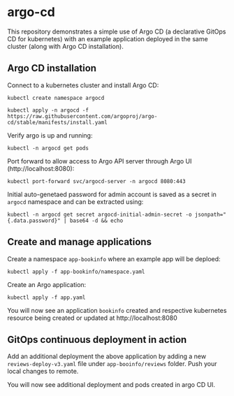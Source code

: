 # argo-cd

This repository demonstrates a simple use of Argo CD (a declarative GitOps CD for kubernetes) with an example application deployed in the same cluster (along with Argo CD installation).

## Argo CD installation

Connect to a kubernetes cluster and install Argo CD:
```
kubectl create namespace argocd

kubectl apply -n argocd -f https://raw.githubusercontent.com/argoproj/argo-cd/stable/manifests/install.yaml
```

Verify argo is up and running:
```
kubectl -n argocd get pods
```

Port forward to allow access to Argo API server through Argo UI (http://localhost:8080):

```
kubectl port-forward svc/argocd-server -n argocd 8080:443
```

Initial auto-genetaed password for admin account is saved as a secret in `argocd` namespace and can be extracted using:

```
kubectl -n argocd get secret argocd-initial-admin-secret -o jsonpath="{.data.password}" | base64 -d && echo
```

## Create and manage applications

Create a namespace `app-bookinfo` where an example app will be deploed:
```
kubectl apply -f app-bookinfo/namespace.yaml
```

Create an Argo application:
```
kubectl apply -f app.yaml
```

You will now see an application `bookinfo` created and respective kubernetes resource being created or updated at http://localhost:8080

## GitOps continuous deployment in action

Add an additional deployment the above application by adding a new `reviews-deploy-v3.yaml` file under `app-booinfo/reviews` folder. Push your local changes to remote.

You will now see additional deployment and pods created in argo CD UI.
